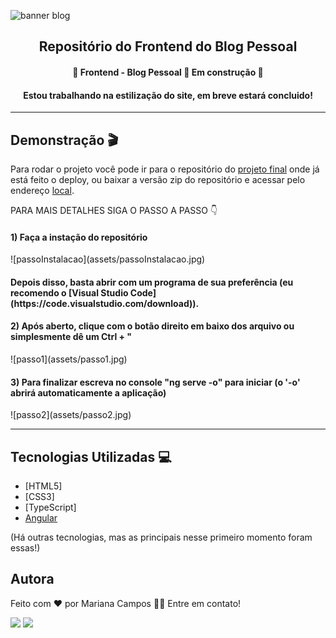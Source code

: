 ![banner blog](https://i.imgur.com/N69z6KK.png)

<h2 align="center">Repositório do Frontend do Blog Pessoal</h2>

<h4 align="center"> 🚧 Frontend - Blog Pessoal 📝 Em construção 🚧 </h4>
<h4 align="center"> Estou trabalhando na estilização do site, em breve estará concluido! </h4>

----

## Demonstração 🎬 
Para rodar o projeto você pode ir para o repositório do [projeto final](https://github.com/marianac-campos/Blog_Pessoal.v3) onde já está feito o deploy, ou baixar a versão zip do repositório e acessar pelo endereço [local](localhost:4200/#/login).

PARA MAIS DETALHES SIGA O PASSO A PASSO 👇

<h4>1) Faça a instação do repositório</h4>
![passoInstalacao](assets/passoInstalacao.jpg)
<h4>Depois disso, basta abrir com um programa de sua preferência (eu recomendo o [Visual Studio Code](https://code.visualstudio.com/download)).</h4>
<h4>2) Após aberto, clique com o botão direito em baixo dos arquivo ou simplesmente dê um Ctrl + "</h4>
![passo1](assets/passo1.jpg)
<h4>3) Para finalizar escreva no console "ng serve -o" para iniciar (o '-o' abrirá automaticamente a aplicação)</h4>
![passo2](assets/passo2.jpg)

---

## Tecnologias Utilizadas 💻
- [HTML5]
- [CSS3]
- [TypeScript]
- [Angular](https://angular.io)

(Há outras tecnologias, mas as principais nesse primeiro momento foram essas!)

<h2>Autora</h2>
<p>Feito com ❤️ por Mariana Campos 👋🏽 Entre em contato!</p>
<a href="https://www.linkedin.com/in/mariana-campos-br/" target="_blank"><img src="https://img.shields.io/badge/LinkedIn-4FBDC8?style=flat&logo=LinkedIn&logoColor=white&link=https://www.linkedin.com/in/mariana-campos-br/"></a> <a href="mailto:marianacristinadecampos@gmail.com" target="_blank"><img src="https://img.shields.io/badge/Email-E346B9?style=flat&logo=Gmail&logoColor=white&link=mailto:marianacristinadecampos@gmail.com"></a>
